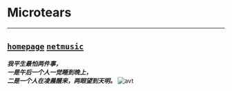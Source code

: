 Microtears
===
-------  
[`homepage`](http://microtears.github.io/) [`netmusic`](https://music.163.com/#/user/home?id=7003703)
---
***我平生最怕两件事，<br>一是午后一个人一觉睡到晚上，<br>二是一个人在凌晨醒来，两眼望到天明。***
![avt](http://t1.aixinxi.net/o_1cd51pnolvle17mm19t6po74qaa.jpg-j.jpg "hello")
<br><br><br><br><br><br><br><br><br><br>
